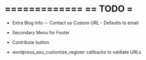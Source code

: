 =============
== TODO     =
=============

- Extra Blog Info
-- Contact us Custom URL - Defaults to email
- Secondary Menu for Footer
- Contribute button

- wordpress_asu_customize_register callbacks to valdiate URLs
